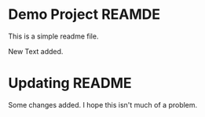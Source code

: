 # Demo Project REAMDE

This is a simple readme file.

New Text added.

# Updating README
Some changes added. 
I hope this isn't much of a problem.
